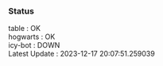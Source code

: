 ### Status


table : OK  
hogwarts : OK  
icy-bot : DOWN  
Latest Update : 2023-12-17 20:07:51.259039
